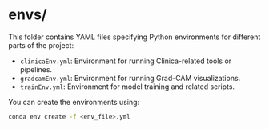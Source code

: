 # envs/

This folder contains YAML files specifying Python environments for different parts of the project:

- `clinicaEnv.yml`: Environment for running Clinica-related tools or pipelines.
- `gradcamEnv.yml`: Environment for running Grad-CAM visualizations.
- `trainEnv.yml`: Environment for model training and related scripts.

You can create the environments using:

```bash
conda env create -f <env_file>.yml
```
